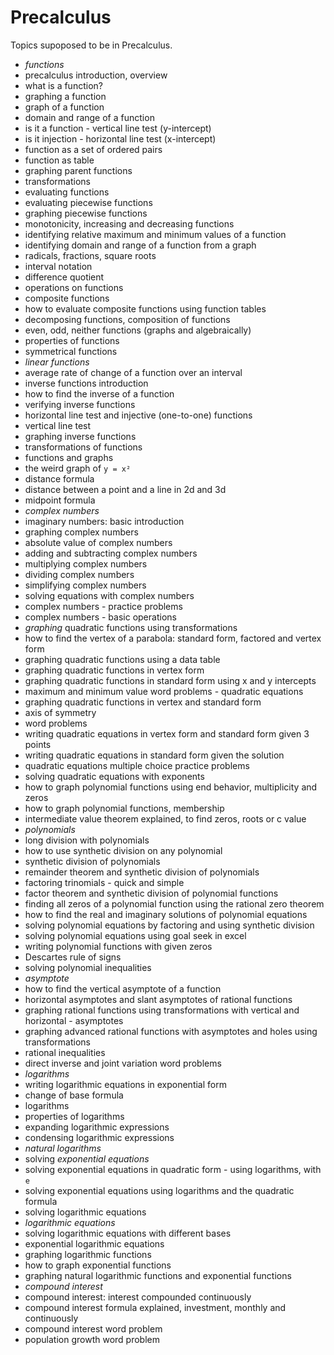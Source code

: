 # Precalculus

Topics supoposed to be in Precalculus.

- *functions*
- precalculus introduction, overview
- what is a function?
- graphing a function
- graph of a function
- domain and range of a function
- is it a function - vertical line test (y-intercept)
- is it injection - horizontal line test (x-intercept)
- function as a set of ordered pairs
- function as table
- graphing parent functions
- transformations
- evaluating functions
- evaluating piecewise functions
- graphing piecewise functions
- monotonicity, increasing and decreasing functions
- identifying relative maximum and minimum values of a function
- identifying domain and range of a function from a graph
- radicals, fractions, square roots
- interval notation
- difference quotient
- operations on functions
- composite functions
- how to evaluate composite functions using function tables
- decomposing functions, composition of functions
- even, odd, neither functions (graphs and algebraically)
- properties of functions
- symmetrical functions
- *linear functions*
- average rate of change of a function over an interval
- inverse functions introduction
- how to find the inverse of a function
- verifying inverse functions
- horizontal line test and injective (one-to-one) functions
- vertical line test
- graphing inverse functions
- transformations of functions
- functions and graphs
- the weird graph of `y = x²`
- distance formula
- distance between a point and a line in 2d and 3d
- midpoint formula
- *complex numbers*
- imaginary numbers: basic introduction
- graphing complex numbers
- absolute value of complex numbers
- adding and subtracting complex numbers
- multiplying complex numbers
- dividing complex numbers
- simplifying complex numbers
- solving equations with complex numbers
- complex numbers - practice problems
- complex numbers - basic operations
- *graphing* quadratic functions using transformations
- how to find the vertex of a parabola: standard form, factored and vertex form
- graphing quadratic functions using a data table
- graphing quadratic functions in vertex form
- graphing quadratic functions in standard form using x and y intercepts
- maximum and minimum value word problems - quadratic equations
- graphing quadratic functions in vertex and standard form
- axis of symmetry
- word problems
- writing quadratic equations in vertex form and standard form given 3 points
- writing quadratic equations in standard form given the solution
- quadratic equations multiple choice practice problems
- solving quadratic equations with exponents
- how to graph polynomial functions using end behavior, multiplicity and zeros
- how to graph polynomial functions, membership
- intermediate value theorem explained, to find zeros, roots or c value
- *polynomials*
- long division with polynomials
- how to use synthetic division on any polynomial
- synthetic division of polynomials
- remainder theorem and synthetic division of polynomials
- factoring trinomials - quick and simple
- factor theorem and synthetic division of polynomial functions
- finding all zeros of a polynomial function using the rational zero theorem
- how to find the real and imaginary solutions of polynomial equations
- solving polynomial equations by factoring and using synthetic division
- solving polynomial equations using goal seek in excel
- writing polynomial functions with given zeros
- Descartes rule of signs
- solving polynomial inequalities
- *asymptote*
- how to find the vertical asymptote of a function
- horizontal asymptotes and slant asymptotes of rational functions
- graphing rational functions using transformations with vertical and horizontal - asymptotes
- graphing advanced rational functions with asymptotes and holes using transformations
- rational inequalities
- direct inverse and joint variation word problems
- *logarithms*
- writing logarithmic equations in exponential form
- change of base formula
- logarithms
- properties of logarithms
- expanding logarithmic expressions
- condensing logarithmic expressions
- *natural logarithms*
- solving *exponential equations*
- solving exponential equations in quadratic form - using logarithms, with `e`
- solving exponential equations using logarithms and the quadratic formula
- solving logarithmic equations
- *logarithmic equations*
- solving logarithmic equations with different bases
- exponential logarithmic equations
- graphing logarithmic functions
- how to graph exponential functions
- graphing natural logarithmic functions and exponential functions
- *compound interest*
- compound interest: interest compounded continuously
- compound interest formula explained, investment, monthly and continuously
- compound interest word problem
- population growth word problem
